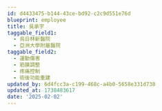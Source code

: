 ```yaml
---
id: d4433475-b144-43ce-bd92-c2c9d551e76d
blueprint: employee
title: 吳承宇
taggable_field1:
  - 烏日林新醫院
  - 亞洲大學附屬醫院
taggable_field2:
  - 運動傷害
  - 筋膜調整
  - 疼痛控制
  - 術後功能重建
updated_by: 6d4fcc3a-c199-468c-a4b0-5658e331d738
updated_at: 1738483617
date: '2025-02-02'
---
```

